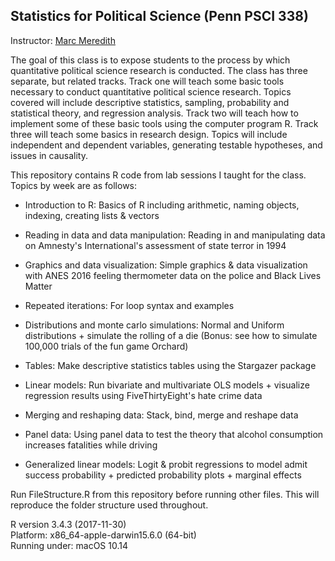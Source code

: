 ## Statistics for Political Science (Penn PSCI 338)

Instructor: [Marc Meredith](https://www.sas.upenn.edu/~marcmere/)

The goal of this class is to expose students to the process by which quantitative political science research is conducted. The class has three separate, but related tracks. Track one will teach some basic tools necessary to conduct quantitative political science research. Topics covered will include descriptive statistics, sampling, probability and statistical theory, and regression analysis. Track two will teach how to implement some of these basic tools using the computer program R. Track three will teach some basics in research design. Topics will include independent and dependent variables, generating testable hypotheses, and issues in causality.

This repository contains R code from lab sessions I taught for the class. Topics by week are as follows:

* Introduction to R: Basics of R including arithmetic, naming objects, indexing, creating lists & vectors

* Reading in data and data manipulation: Reading in and manipulating data on Amnesty's International's assessment of state terror in 1994

* Graphics and data visualization: Simple graphics & data visualization with ANES 2016 feeling thermometer data on the police and Black Lives Matter

* Repeated iterations: For loop syntax and examples

* Distributions and monte carlo simulations: Normal and Uniform distributions + simulate the rolling of a die (Bonus: see how to simulate 100,000 trials of the fun game Orchard)

* Tables: Make descriptive statistics tables using the Stargazer package

* Linear models: Run bivariate and multivariate OLS models + visualize regression results using FiveThirtyEight's hate crime data

* Merging and reshaping data: Stack, bind, merge and reshape data

* Panel data: Using panel data to test the theory that alcohol consumption increases fatalities while driving

* Generalized linear models: Logit & probit regressions to model admit success probability + predicted probability plots + marginal effects


Run FileStructure.R from this repository before running other files. This will reproduce the folder structure used throughout.

R version 3.4.3 (2017-11-30)
<br>Platform: x86_64-apple-darwin15.6.0 (64-bit)
<br>Running under: macOS  10.14
